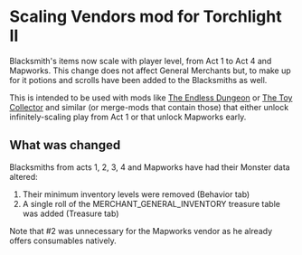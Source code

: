 # Scaling Vendors mod for Torchlight II

Blacksmith's items now scale with player level, from Act 1 to Act 4 and Mapworks. This change does not affect General Merchants but, to make up for it potions and scrolls have been added to the Blacksmiths as well.

This is intended to be used with mods like [The Endless Dungeon](https://steamcommunity.com/sharedfiles/filedetails/?id=160404095) or [The Toy Collector](https://steamcommunity.com/sharedfiles/filedetails/?id=138078507) and similar (or merge-mods that contain those) that either unlock infinitely-scaling play from Act 1 or that unlock Mapworks early.

## What was changed

Blacksmiths from acts 1, 2, 3, 4 and Mapworks have had their Monster data altered:

1. Their minimum inventory levels were removed (Behavior tab)
2. A single roll of the MERCHANT_GENERAL_INVENTORY treasure table was added (Treasure tab)

Note that #2 was unnecessary for the Mapworks vendor as he already offers consumables natively.
